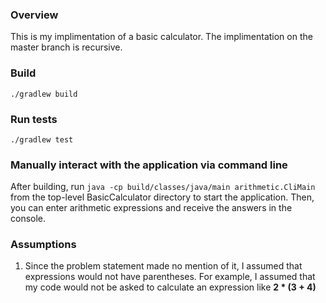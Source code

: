 ### Overview
This is my implimentation of a basic calculator. The implimentation on the master branch is recursive.

### Build
```./gradlew build```

### Run tests
```./gradlew test```   

### Manually interact with the application via command line
After building, run ```java -cp build/classes/java/main arithmetic.CliMain``` from the top-level BasicCalculator directory to start the application. Then, you can enter arithmetic expressions and receive the answers in the console.

### Assumptions

1. Since the problem statement made no mention of it, I assumed that expressions would not have parentheses. For example, I assumed that my code would not be asked to calculate an expression like **2 * (3 + 4)**
